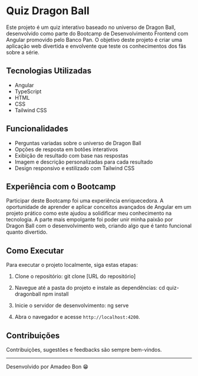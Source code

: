 # Quiz Dragon Ball

Este projeto é um quiz interativo baseado no universo de Dragon Ball, desenvolvido como parte do Bootcamp de Desenvolvimento Frontend com Angular promovido pelo Banco Pan. O objetivo deste projeto é criar uma aplicação web divertida e envolvente que teste os conhecimentos dos fãs sobre a série.

## Tecnologias Utilizadas

- Angular
- TypeScript
- HTML
- CSS
- Tailwind CSS

## Funcionalidades

- Perguntas variadas sobre o universo de Dragon Ball
- Opções de resposta em botões interativos
- Exibição de resultado com base nas respostas
- Imagem e descrição personalizadas para cada resultado
- Design responsivo e estilizado com Tailwind CSS

## Experiência com o Bootcamp

Participar deste Bootcamp foi uma experiência enriquecedora. A oportunidade de aprender e aplicar conceitos avançados de Angular em um projeto prático como este ajudou a solidificar meu conhecimento na tecnologia. A parte mais empolgante foi poder unir minha paixão por Dragon Ball com o desenvolvimento web, criando algo que é tanto funcional quanto divertido.

## Como Executar

Para executar o projeto localmente, siga estas etapas:

1. Clone o repositório:
git clone [URL do repositório]

1. Navegue até a pasta do projeto e instale as dependências:
cd quiz-dragonball
npm install

1. Inicie o servidor de desenvolvimento:
ng serve

1. Abra o navegador e acesse `http://localhost:4200`.

## Contribuições

Contribuições, sugestões e feedbacks são sempre bem-vindos.

---

Desenvolvido por Amadeo Bon 😁
